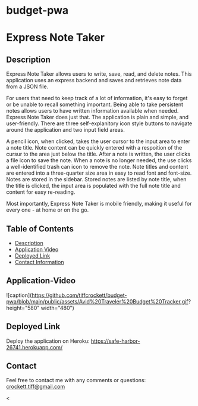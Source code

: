 # budget-pwa 

# Express Note Taker

## Description

Express Note Taker allows users to write, save, read, and delete notes. This application uses an express backend and saves and retrieves note data from a JSON file. 

For users that need to keep track of a lot of information, it's easy to forget or be unable to recall something important. Being able to take persistent notes allows users to have written information available when needed.  Express Note Taker does just that.  The application is plain and simple, and user-friendly. There are three self-explanitory icon style buttons to navigate around the application and two input field areas. 

A pencil icon, when clicked, takes the user cursor to the input area to enter a note title. Note content can be quickly entered with a respoition of the cursur to the area just below the title.  After a note is written, the user clicks a file icon to save the note.  When a note is no longer needed, the use clicks a well-identified trash can icon to remove the note. Note titles and content are entered into a three-quarter size area in easy to read font and font-size.  Notes are stored in the sidebar. Stored notes are listed by note title, when the title is clicked, the input area is populated with the full note title and content for easy re-reading.

Most importantly, Express Note Taker is mobile friendly, making it useful for every one - at home or on the go.

## Table of Contents
* [Description](#description)
* [Application Video](#link)
* [Deployed Link](#link)
* [Contact Information](#contact) 

## Application-Video

![caption](https://github.com/tiffcrockett/budget-pwa/blob/main/public/assets/Avid%20Traveler%20Budget%20Tracker.gif? height="580" width="480")



## Deployed Link

Deploy the application on Heroku:  https://safe-harbor-26741.herokuapp.com/

## Contact 
Feel free to contact me with any comments or questions:
crockett.tiff@gmail.com


<
